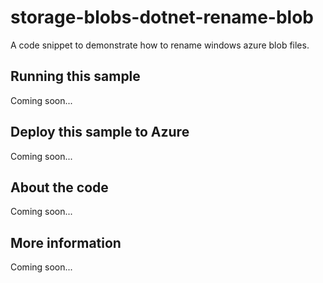 # storage-blobs-dotnet-rename-blob
A code snippet to demonstrate how to rename windows azure blob files.
## Running this sample
Coming soon...
## Deploy this sample to Azure
Coming soon...
## About the code
Coming soon...
## More information
Coming soon...